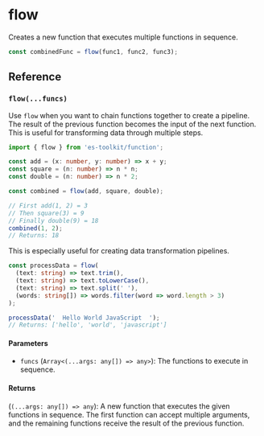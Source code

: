 # flow

Creates a new function that executes multiple functions in sequence.

```typescript
const combinedFunc = flow(func1, func2, func3);
```

## Reference

### `flow(...funcs)`

Use `flow` when you want to chain functions together to create a pipeline. The result of the previous function becomes the input of the next function. This is useful for transforming data through multiple steps.

```typescript
import { flow } from 'es-toolkit/function';

const add = (x: number, y: number) => x + y;
const square = (n: number) => n * n;
const double = (n: number) => n * 2;

const combined = flow(add, square, double);

// First add(1, 2) = 3
// Then square(3) = 9
// Finally double(9) = 18
combined(1, 2);
// Returns: 18
```

This is especially useful for creating data transformation pipelines.

```typescript
const processData = flow(
  (text: string) => text.trim(),
  (text: string) => text.toLowerCase(),
  (text: string) => text.split(' '),
  (words: string[]) => words.filter(word => word.length > 3)
);

processData('  Hello World JavaScript  ');
// Returns: ['hello', 'world', 'javascript']
```

#### Parameters

- `funcs` (`Array<(...args: any[]) => any>`): The functions to execute in sequence.

#### Returns

(`(...args: any[]) => any`): A new function that executes the given functions in sequence. The first function can accept multiple arguments, and the remaining functions receive the result of the previous function.
